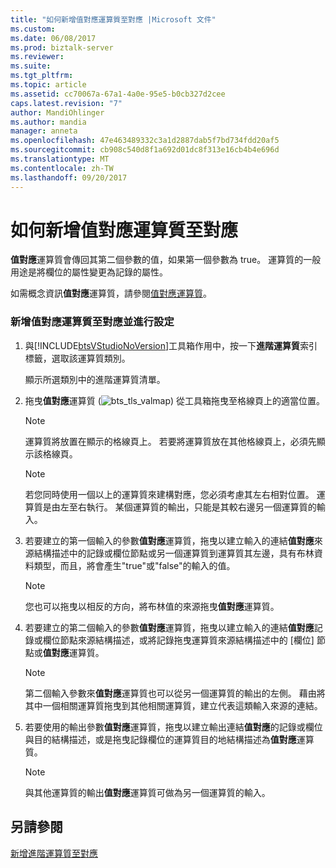 ```yaml
---
title: "如何新增值對應運算質至對應 |Microsoft 文件"
ms.custom: 
ms.date: 06/08/2017
ms.prod: biztalk-server
ms.reviewer: 
ms.suite: 
ms.tgt_pltfrm: 
ms.topic: article
ms.assetid: cc70067a-67a1-4a0e-95e5-b0cb327d2cee
caps.latest.revision: "7"
author: MandiOhlinger
ms.author: mandia
manager: anneta
ms.openlocfilehash: 47e463489332c3a1d2887dab5f7bd734fdd20af5
ms.sourcegitcommit: cb908c540d8f1a692d01dc8f313e16cb4b4e696d
ms.translationtype: MT
ms.contentlocale: zh-TW
ms.lasthandoff: 09/20/2017
---
```

# <a name="how-to-add-value-mapping-functoids-to-a-map"></a>如何新增值對應運算質至對應
**值對應**運算質會傳回其第二個參數的值，如果第一個參數為 true。 運算質的一般用途是將欄位的屬性變更為記錄的屬性。  
  
 如需概念資訊**值對應**運算質，請參閱[值對應運算質](../core/value-mapping-functoid.md)。  
  
### <a name="to-add-the-value-mapping-functoid-to-a-map-and-configure-it"></a>新增值對應運算質至對應並進行設定  
  
1.  與[!INCLUDE[btsVStudioNoVersion](../includes/btsvstudionoversion-md.md)]工具箱作用中，按一下**進階運算質**索引標籤，選取該運算質類別。  
  
     顯示所選類別中的進階運算質清單。  
  
2.  拖曳**值對應**運算質 (![](../core/media/bts-tls-valmap.gif "bts_tls_valmap")) 從工具箱拖曳至格線頁上的適當位置。  
  
    > [!NOTE]
    >  運算質將放置在顯示的格線頁上。 若要將運算質放在其他格線頁上，必須先顯示該格線頁。  
  
    > [!NOTE]
    >  若您同時使用一個以上的運算質來建構對應，您必須考慮其左右相對位置。 運算質是由左至右執行。 某個運算質的輸出，只能是其較右邊另一個運算質的輸入。  
  
3.  若要建立的第一個輸入的參數**值對應**運算質，拖曳以建立輸入的連結**值對應**來源結構描述中的記錄或欄位節點或另一個運算質到運算質其左邊，具有布林資料類型，而且，將會產生"true"或"false"的輸入的值。  
  
    > [!NOTE]
    >  您也可以拖曳以相反的方向，將布林值的來源拖曳**值對應**運算質。  
  
4.  若要建立的第二個輸入的參數**值對應**運算質，拖曳以建立輸入的連結**值對應**記錄或欄位節點來源結構描述，或將記錄拖曳運算質來源結構描述中的 [欄位] 節點或**值對應**運算質。  
  
    > [!NOTE]
    >  第二個輸入參數來**值對應**運算質也可以從另一個運算質的輸出的左側。 藉由將其中一個相關運算質拖曳到其他相關運算質，建立代表這類輸入來源的連結。  
  
5.  若要使用的輸出參數**值對應**運算質，拖曳以建立輸出連結**值對應**的記錄或欄位與目的結構描述，或是拖曳記錄欄位的運算質目的地結構描述為**值對應**運算質。  
  
    > [!NOTE]
    >  與其他運算質的輸出**值對應**運算質可做為另一個運算質的輸入。  
  
## <a name="see-also"></a>另請參閱  
 [新增進階運算質至對應](../core/adding-advanced-functoids-to-a-map.md)